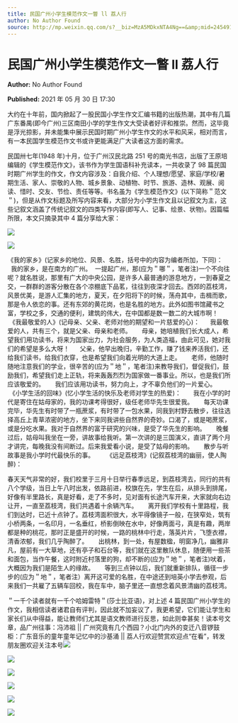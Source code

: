 ```yaml
---
title: 民国广州小学生模范作文一瞥 ll 荔人行
author: No Author Found
source: http://mp.weixin.qq.com/s?__biz=MzA5MDkxNTA4Ng==&amp;mid=2454911090&amp;idx=1&amp;sn=5456cd4fce6ddffb1004b01b3e0b229d&amp;chksm=87a23013b0d5b905157175ea2dfdc91d1840ad3c8b7ef40f231f85fc78411a2245254dd61afa#rd
---
```


# 民国广州小学生模范作文一瞥 ll 荔人行

**Author:** No Author Found

**Published:** 2021 年 05 月 30 日 17:30

大约在十年前，国内掀起了一股民国小学生作文汇编书籍的出版热潮，其中有几篇广东番禺(即今广州)三区南田小学的学生作文大受读者好评和推崇。然而，这毕竟是浮光掠影，并未能集中展示民国时期广州小学生作文的水平和风采，相对而言，有一本民国学生模范作文书或许更能满足广大读者这方面的需求。

民国卅七年(1948 年)十月，位于广州汉民北路 251 号的南光书店，出版了王原培编辑的《学生模范作文》，该书作为学生国语科补充读本，一共收录了 98 篇民国时期广州学生的作文，作文内容涉及：自我介绍、个人理想/愿望、家庭/学校/暑期生活、家人、崇敬的人物、城乡景象、动植物、时节、旅游、造林、观展、阅读、惜时、交友、节俭、责任等等。书名虽为《学生模范作文》(以下简称＂范文＂)，但是从作文标题及所写内容来看，大部分为小学生作文且以记叙文为主，这些记叙文涵盖了传统记叙文的四类写作内容(即写人、记事、绘景、状物)。因篇幅所限，本文只摘录其中 4 篇分享给大家：

![](https://mmbiz.qpic.cn/mmbiz_png/Ljib4So7yuWgJUcKwIhfDiaVy7cC6AvFSGaTr9cbGoGCD0bRFgcOp8z2TSNd42S4qPgztjGatpB6g0Xsu0QQvofA/640?wx_fmt=png)

![](https://mmbiz.qpic.cn/mmbiz_jpg/PJWG74pLsMYmciaNJymXf9AUVQSxqiaX9fTCTKQj8GtPNhf2QCyjWwYVFZ9dUmT7Qib2pBic1tJ0VxDTzZhOdhzZZg/640)

《我的家乡》(记家乡的地位、风景、名胜，括号中的内容为编者所加，下同)：      我的家乡，是在南方的广州。  一提起广州，那(应为＂哪＂，笔者注)一个不向往呢？就名胜说，那里有广大的中央公园，是许多人最普通的游息地方，一到春夏之交，一群群的游客分散在各个凉棚底下品茗，往往到夜深才回去。西郊的荔枝湾，风景优美，是游人汇集的地方，夏天，在夕阳将下的时候，荡舟其中，击楫而歌，那是令人依恋的事。还有东郊的黄花岗，也是名胜的地方。此外如图书馆藏书之富，学校之多，交通的便利，建筑的伟大，在中国都是数一数二的大城市啊！       《我最敬爱的人》(记母亲、父亲、老师对他的期望和一片慈爱的心)：      我最敬爱的人，共有三个，就是父亲、母亲和老师。      母亲，她培植我们长大成人，希望我们用功读书，将来为国家出力，为社会服务，为人类造福，由此可见，她对我们的希望是多么大呀！      父亲，他早出晚归，辛勤工作，赚了钱来养活我们，还给我们读书，给我们衣穿，也是希望我们向着光明的大道上走。      老师，他随时随地注意我们的学业，很辛苦的(应为＂地＂，笔者注)来教导我们，督促我们，鼓励我们，希望我们走上正轨，将来轰轰烈烈为国家做一番事业。所以，也是我们所应该敬爱的。      我们应该用功读书，努力向上，才不辜负他们的一片爱心。       《小学生活的回味》(忆小学生活的快乐及老师对学生的热爱)：       我在小学的时代是寄住在姑母家的，我的功课考得很好，级任老师华先生很爱我。      每天功课完毕，华先生有时带了一瓶蔗浆，有时带了一包水果，同我到村野去散步，往往选择高丘上青草浓密的地方，坐下来同我讲些自然界的奇妙。口渴了，或是喝蔗浆，或是分吃水果。我对于自然界的富于研究的兴味，是受了华先生的影响。      晚餐过后，姑母叫我坐在一旁，讲故事给我听。第一次讲的是三国演义，直讲了两个月才讲完，每晚我没有间断过。后来我爱看小说，是受了姑母的影响。      散步与听故事是我小学时代最快乐的事。       《远足荔枝湾》(记叙荔枝湾的幽丽，使人陶醉)：

春天天气非常的好，我们校里于三月十日举行春季远足，到荔枝湾去，同行的共有八个学级，当日上午八时出发，依路前进，校旗在先，学生在后，从排头到排尾，好像有半里路长，真是好看，走了不多时，见对面有长途汽车开来，大家就向右边让开，一直至荔枝湾，我们共遇着十余辆汽车。      离开我们学校有十里路程，我们到达时，已近十点钟了。荔枝湾面积很大，水平得像镜子一般，在狭窄处，筑有小桥两条，一名印月，一名垂红，桥影倒映在水中，好像两面弓，真是有趣，两岸都是种的桃花，那时正是盛开的时候，一路的桃林中行走，落英片片，飞堕衣襟，清香浓郁，我们几乎陶醉了。      出桃林，到一处，有屋数楹，明窗净几，幽雅非凡，屋前有一大草地，还有亭子和石台等，我们就在这里散队休息，随便用一些茶和面包，当作午餐，这时附近村落里的狗，却不断的(应为＂地＂，笔者注)吠着，大概因为我们是陌生人的缘故。      等到三点钟以后，我们就重新排队，循径一步步的(应为＂地＂，笔者注）离开这可爱的名胜，在中途还到培英小学去参观，后来我们一共雇了五辆车回校，我在车中，脑子里还一直想念着风景清幽的荔枝湾。

＂一千个读者就有一千个哈姆雷特＂(莎士比亚语)，对上述 4 篇民国广州小学生的作文，我相信读者诸君自有评判，因此就不加妄议了，我更希望，它们能让学生和家长们从中得益，能让教师们尤其是语文教师进行反思，如此则幸甚矣！读本号文章，品广州往事：冯沛祖 || 广州究竟有几个西园？小北门内外的变迁八音锣鼓柜：广东音乐的童年童年记忆中的沙基涌 || 荔人行欢迎赞赏欢迎点“在看”，转发朋友圈欢迎关注本号![](https://mmbiz.qpic.cn/mmbiz_jpg/PJWG74pLsMYmciaNJymXf9AUVQSxqiaX9frAzEoL9atUZ0PPJYicRggxdp3MQ4LJlyvABde2U4X02CZa7ibb2bZ3Ow/640)

![](https://mmbiz.qpic.cn/mmbiz_png/Ljib4So7yuWia8iaKP9I1MI5ztEZmJbUGDU9HouiauX6xUWMiaicsEZQy9MfF9Gk8wQLgLFqIY8NvTCiaia5TrY1yZ64eA/640?wx_fmt=png)

![](https://mmbiz.qpic.cn/mmbiz_png/Ljib4So7yuWia8iaKP9I1MI5ztEZmJbUGDU9HouiauX6xUWMiaicsEZQy9MfF9Gk8wQLgLFqIY8NvTCiaia5TrY1yZ64eA/640?wx_fmt=png)

![](https://mmbiz.qpic.cn/mmbiz_png/Ljib4So7yuWia8iaKP9I1MI5ztEZmJbUGDU9HouiauX6xUWMiaicsEZQy9MfF9Gk8wQLgLFqIY8NvTCiaia5TrY1yZ64eA/640?wx_fmt=png)

![](https://mmbiz.qpic.cn/mmbiz_png/Ljib4So7yuWia8iaKP9I1MI5ztEZmJbUGDU9HouiauX6xUWMiaicsEZQy9MfF9Gk8wQLgLFqIY8NvTCiaia5TrY1yZ64eA/640?wx_fmt=png)

![](https://mmbiz.qpic.cn/mmbiz_jpg/PJWG74pLsMattAskmpcvtPqMpIAHv903ej09445slGiacxZia7YJLTjTfduepq4uPgA9SsCrq2xPG9UmJD0ao2MA/640?wx_fmt=jpeg)
